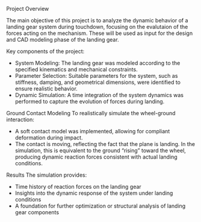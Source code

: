 Project Overview

The main objective of this project is to analyze the dynamic behavior of a landing gear system during touchdown, focusing on the evalutaion of the forces acting on the mechanism. These will be used as input for the design and CAD modeling phase of the landing gear.

Key components of the project:
  - System Modeling: The landing gear was modeled according to the specified kinematics and mechanical constraints.
  - Parameter Selection: Suitable parameters for the system, such as stiffness, damping, and geometrical dimensions, were identified to ensure realistic behavior.
  - Dynamic Simulation: A time integration of the system dynamics was performed to capture the evolution of forces during landing.

Ground Contact Modeling
To realistically simulate the wheel-ground interaction:
  - A soft contact model was implemented, allowing for compliant deformation during impact.
  - The contact is moving, reflecting the fact that the plane is landing. In the simulation, this is equivalent to the ground “rising” toward the wheel, producing dynamic reaction forces consistent with actual landing conditions.

Results
The simulation provides:
  - Time history of reaction forces on the landing gear
  - Insights into the dynamic response of the system under landing conditions
  - A foundation for further optimization or structural analysis of landing gear components
